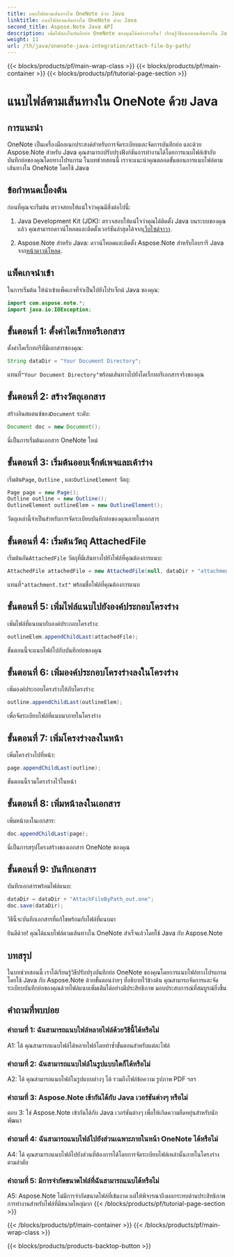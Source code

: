 ```yaml
---
title: แนบไฟล์ตามเส้นทางใน OneNote ด้วย Java
linktitle: แนบไฟล์ตามเส้นทางใน OneNote ด้วย Java
second_title: Aspose.Note Java API
description: เพิ่มไฟล์ลงในบันทึกย่อ OneNote ของคุณได้อย่างราบรื่น! เรียนรู้วิธีแนบตามเส้นทางใน Java ด้วย Aspose.Note รวมคำแนะนำและโค้ดง่ายๆ! #OneNote #Java #Aspose
weight: 11
url: /th/java/onenote-java-integration/attach-file-by-path/
---
```


{{< blocks/products/pf/main-wrap-class >}}
{{< blocks/products/pf/main-container >}}
{{< blocks/products/pf/tutorial-page-section >}}

# แนบไฟล์ตามเส้นทางใน OneNote ด้วย Java

## การแนะนำ

OneNote เป็นเครื่องมืออเนกประสงค์สำหรับการจัดระเบียบและจัดการบันทึกย่อ และด้วย Aspose.Note สำหรับ Java คุณสามารถปรับปรุงฟังก์ชันการทำงานได้โดยการแนบไฟล์เข้ากับบันทึกย่อของคุณโดยทางโปรแกรม ในบทช่วยสอนนี้ เราจะแนะนำคุณตลอดขั้นตอนการแนบไฟล์ตามเส้นทางใน OneNote โดยใช้ Java

## ข้อกำหนดเบื้องต้น

ก่อนที่คุณจะเริ่มต้น ตรวจสอบให้แน่ใจว่าคุณมีสิ่งต่อไปนี้:

1.  Java Development Kit (JDK): ตรวจสอบให้แน่ใจว่าคุณได้ติดตั้ง Java บนระบบของคุณแล้ว คุณสามารถดาวน์โหลดและติดตั้งเวอร์ชันล่าสุดได้จาก[เว็บไซต์จาวา](https://www.oracle.com/java/).
   
2.  Aspose.Note สำหรับ Java: ดาวน์โหลดและติดตั้ง Aspose.Note สำหรับไลบรารี Java จาก[หน้าดาวน์โหลด](https://releases.aspose.com/note/java/).

## แพ็คเกจนำเข้า

ในการเริ่มต้น ให้นำเข้าแพ็คเกจที่จำเป็นไปยังโปรเจ็กต์ Java ของคุณ:

```java
import com.aspose.note.*;
import java.io.IOException;
```

## ขั้นตอนที่ 1: ตั้งค่าไดเร็กทอรีเอกสาร

ตั้งค่าไดเร็กทอรีที่มีเอกสารของคุณ:

```java
String dataDir = "Your Document Directory";
```

 แทนที่`"Your Document Directory"`พร้อมเส้นทางไปยังไดเร็กทอรีเอกสารจริงของคุณ

## ขั้นตอนที่ 2: สร้างวัตถุเอกสาร

 สร้างอินสแตนซ์ของ`Document` ระดับ:

```java
Document doc = new Document();
```

นี่เป็นการเริ่มต้นเอกสาร OneNote ใหม่

## ขั้นตอนที่ 3: เริ่มต้นออบเจ็กต์เพจและเค้าร่าง

 เริ่มต้น`Page`, `Outline` , และ`OutlineElement` วัตถุ:

```java
Page page = new Page();
Outline outline = new Outline();
OutlineElement outlineElem = new OutlineElement();
```

วัตถุเหล่านี้จำเป็นสำหรับการจัดระเบียบบันทึกย่อของคุณภายในเอกสาร

## ขั้นตอนที่ 4: เริ่มต้นวัตถุ AttachedFile

 เริ่มต้นอัน`AttachedFile` วัตถุที่มีเส้นทางไปยังไฟล์ที่คุณต้องการแนบ:

```java
AttachedFile attachedFile = new AttachedFile(null, dataDir + "attachment.txt");
```

 แทนที่`"attachment.txt"` พร้อมชื่อไฟล์ที่คุณต้องการแนบ

## ขั้นตอนที่ 5: เพิ่มไฟล์แนบไปยังองค์ประกอบโครงร่าง

เพิ่มไฟล์ที่แนบมากับองค์ประกอบโครงร่าง:

```java
outlineElem.appendChildLast(attachedFile);
```

ขั้นตอนนี้จะแนบไฟล์ไปกับบันทึกย่อของคุณ

## ขั้นตอนที่ 6: เพิ่มองค์ประกอบโครงร่างลงในโครงร่าง

เพิ่มองค์ประกอบโครงร่างให้กับโครงร่าง:

```java
outline.appendChildLast(outlineElem);
```

เพื่อจัดระเบียบไฟล์ที่แนบมาภายในโครงร่าง

## ขั้นตอนที่ 7: เพิ่มโครงร่างลงในหน้า

เพิ่มโครงร่างไปที่หน้า:

```java
page.appendChildLast(outline);
```

ขั้นตอนนี้รวมโครงร่างไว้ในหน้า

## ขั้นตอนที่ 8: เพิ่มหน้าลงในเอกสาร

เพิ่มหน้าลงในเอกสาร:

```java
doc.appendChildLast(page);
```

นี่เป็นการสรุปโครงสร้างของเอกสาร OneNote ของคุณ

## ขั้นตอนที่ 9: บันทึกเอกสาร

บันทึกเอกสารพร้อมไฟล์แนบ:

```java
dataDir = dataDir + "AttachFileByPath_out.one";
doc.save(dataDir);
```

วิธีนี้จะบันทึกเอกสารที่แก้ไขพร้อมกับไฟล์ที่แนบมา

ยินดีด้วย! คุณได้แนบไฟล์ตามเส้นทางใน OneNote สำเร็จแล้วโดยใช้ Java กับ Aspose.Note

## บทสรุป

ในบทช่วยสอนนี้ เราได้เรียนรู้วิธีปรับปรุงบันทึกย่อ OneNote ของคุณโดยการแนบไฟล์ทางโปรแกรมโดยใช้ Java กับ Aspose.Note ด้วยขั้นตอนง่ายๆ ที่อธิบายไว้ข้างต้น คุณสามารถจัดการและจัดระเบียบบันทึกย่อของคุณด้วยไฟล์แนบเพิ่มเติมได้อย่างมีประสิทธิภาพ มอบประสบการณ์ที่สมบูรณ์ยิ่งขึ้น

## คำถามที่พบบ่อย

### คำถามที่ 1: ฉันสามารถแนบไฟล์หลายไฟล์ด้วยวิธีนี้ได้หรือไม่

A1: ได้ คุณสามารถแนบไฟล์ได้หลายไฟล์โดยทำซ้ำขั้นตอนสำหรับแต่ละไฟล์

### คำถามที่ 2: ฉันสามารถแนบไฟล์ในรูปแบบใดก็ได้หรือไม่

A2: ได้ คุณสามารถแนบไฟล์ในรูปแบบต่างๆ ได้ รวมถึงไฟล์ข้อความ รูปภาพ PDF ฯลฯ

### คำถามที่ 3: Aspose.Note เข้ากันได้กับ Java เวอร์ชันต่างๆ หรือไม่

ตอบ 3: ใช่ Aspose.Note เข้ากันได้กับ Java เวอร์ชันต่างๆ เพื่อให้เกิดความยืดหยุ่นสำหรับนักพัฒนา

### คำถามที่ 4: ฉันสามารถแนบไฟล์ไปยังส่วนเฉพาะภายในหน้า OneNote ได้หรือไม่

A4: ได้ คุณสามารถแนบไฟล์ไปยังส่วนที่ต้องการได้โดยการจัดระเบียบไฟล์เหล่านั้นภายในโครงร่างตามลำดับ

### คำถามที่ 5: มีการจำกัดขนาดไฟล์ที่ฉันสามารถแนบได้หรือไม่

A5: Aspose.Note ไม่มีการจำกัดขนาดไฟล์ที่เข้มงวด แต่ให้พิจารณาถึงผลกระทบด้านประสิทธิภาพการทำงานสำหรับไฟล์ที่มีขนาดใหญ่มาก
{{< /blocks/products/pf/tutorial-page-section >}}

{{< /blocks/products/pf/main-container >}}
{{< /blocks/products/pf/main-wrap-class >}}

{{< blocks/products/products-backtop-button >}}
